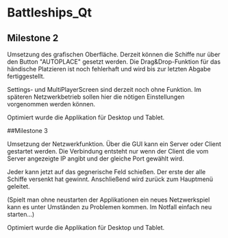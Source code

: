 Battleships_Qt
==============

## Milestone 2
Umsetzung des grafischen Oberfläche.
Derzeit können die Schiffe nur über den Button "AUTOPLACE" gesetzt werden.
Die Drag&Drop-Funktion für das händische Platzieren ist noch fehlerhaft und wird bis zur letzten Abgabe fertiggestellt.

Settings- und MultiPlayerScreen sind derzeit noch ohne Funktion. Im späteren Netzwerkbetrieb sollen hier die nötigen Einstellungen vorgenommen werden können.

Optimiert wurde die Applikation für Desktop und Tablet.

##Milestone 3

Umsetzung der Netzwerkfunktion.
Über die GUI kann ein Server oder Client gestartet werden. Die Verbindung entsteht nur wenn der Client die vom Server angezeigte IP angibt und der gleiche Port gewählt wird.

Jeder kann jetzt auf das gegnerische Feld schießen. Der erste der alle Schiffe versenkt hat gewinnt.
Anschließend wird zurück zum Hauptmenü geleitet.

(Spielt man ohne neustarten der Applikationen ein neues Netzwerkspiel kann es unter Umständen zu Problemen kommen. Im Notfall einfach neu starten...)

Optimiert wurde die Applikation für Desktop und Tablet.



